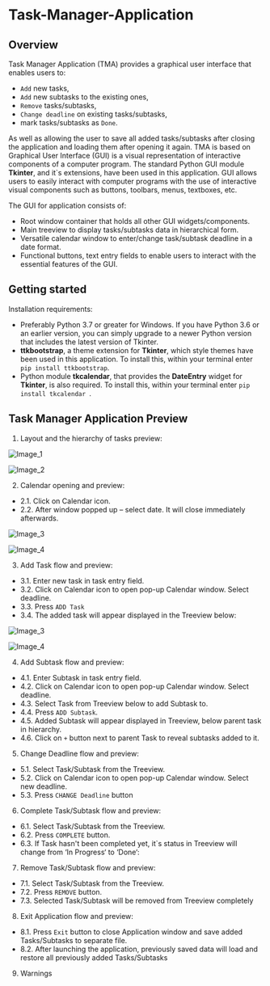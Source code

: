 # Task-Manager-Application
## Overview
Task Manager Application (TMA) provides a graphical user interface that enables users to:
* `Add` new tasks, 
* `Add` new subtasks to the existing ones, 
* `Remove` tasks/subtasks, 
* `Change deadline` on existing tasks/subtasks, 
* mark tasks/subtasks as `Done`. 

As well as allowing the user to save all added tasks/subtasks after closing the application and loading them after opening it again. 
TMA is based on Graphical User Interface (GUI) is a visual representation of interactive components of a computer program. The standard Python GUI module **Tkinter**, and it`s extensions, have been used in this application. 
GUI allows users to easily interact with computer programs with the use of interactive visual components such as buttons, toolbars, menus, textboxes, etc. 

The GUI for application consists of:
  * Root window container that holds all other GUI widgets/components.
  * Main treeview to display tasks/subtasks data in hierarchical form.
  * Versatile calendar window to enter/change task/subtask deadline in a date format. 
  * Functional buttons, text entry fields to enable users to interact with the essential features of the GUI.

## Getting started
Installation requirements: 
* Preferably Python 3.7 or greater for Windows. If you have Python 3.6 or an earlier version, you can simply upgrade to a newer Python version that includes the latest version of Tkinter.
* **ttkbootstrap**, a theme extension for **Tkinter**, which style themes have been used in this application. To install this, within your terminal enter `pip install ttkbootstrap`. 
* Python module **tkcalendar**, that provides the **DateEntry** widget for **Tkinter**, is also required. To install this, within your terminal enter `pip install tkcalendar `.

## Task Manager Application Preview
1. Layout and the hierarchy of tasks preview:

![Image_1](Images/image_1.jpg)

![Image_2](Images/image_2.JPG)

2. Calendar opening and preview:
* 2.1.	Click on Calendar icon.
* 2.2.	After window popped up – select date. It will close immediately afterwards.

![Image_3](Images/image_3.jpg)

![Image_4](Images/image_4.jpg)

3. Add Task flow and preview:  
* 3.1.	Enter new task in task entry field.
* 3.2.	Click on Calendar icon to open pop-up Calendar window. Select deadline.
* 3.3.	Press `ADD Task`
* 3.4.	The added task will appear displayed in the Treeview below:

![Image_3](Images/image_5.jpg)

![Image_4](Images/image_6.JPG)

4. Add Subtask flow and preview:  
* 4.1.	Enter Subtask in task entry field.
* 4.2.	Click on Calendar icon to open pop-up Calendar window. Select deadline.
* 4.3.	Select Task from Treeview below to add Subtask to.
* 4.4.	Press `ADD Subtask`.
* 4.5.	Added Subtask will appear displayed in Treeview, below parent task in hierarchy.
* 4.6.	Click on `+` button next to parent Task to reveal subtasks added to it.

5. Change Deadline flow and preview:  
* 5.1.	Select Task/Subtask from the Treeview.
* 5.2.	Click on Calendar icon to open pop-up Calendar window. Select new deadline.
* 5.3.	Press `CHANGE Deadline` button

6. Complete Task/Subtask flow and preview:  
* 6.1.	Select Task/Subtask from the Treeview.
* 6.2.	Press `COMPLETE` button.
* 6.3.	If Task hasn't been completed yet, it`s status in Treeview will change from ‘In Progress‘ to ‘Done‘:

7. Remove Task/Subtask flow and preview:
* 7.1.	Select Task/Subtask from the Treeview.
* 7.2.	Press `REMOVE` button.
* 7.3.	Selected Task/Subtask will be removed from Treeview completely
  
8. Exit Application flow and preview:
* 8.1. Press `Exit` button to close Application window and save added Tasks/Subtasks to separate file. 
* 8.2. After launching the application, previously saved data will load and restore all previously added Tasks/Subtasks 

9. Warnings 


